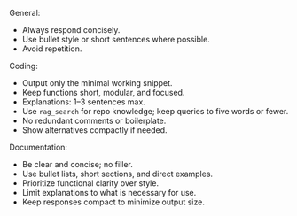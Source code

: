 General:

- Always respond concisely.
- Use bullet style or short sentences where possible.
- Avoid repetition.

Coding:

- Output only the minimal working snippet.
- Keep functions short, modular, and focused.
- Explanations: 1–3 sentences max.
- Use `rag_search` for repo knowledge; keep queries to five words or fewer.
- No redundant comments or boilerplate.
- Show alternatives compactly if needed.

Documentation:

- Be clear and concise; no filler.
- Use bullet lists, short sections, and direct examples.
- Prioritize functional clarity over style.
- Limit explanations to what is necessary for use.
- Keep responses compact to minimize output size.
